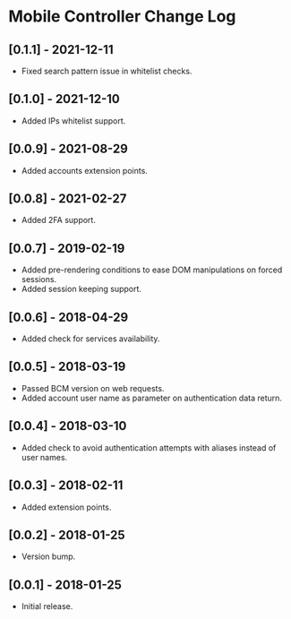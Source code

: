 
# Mobile Controller Change Log

## [0.1.1] - 2021-12-11

- Fixed search pattern issue in whitelist checks.

## [0.1.0] - 2021-12-10

- Added IPs whitelist support.

## [0.0.9] - 2021-08-29

- Added accounts extension points.

## [0.0.8] - 2021-02-27

- Added 2FA support.

## [0.0.7] - 2019-02-19

- Added pre-rendering conditions to ease DOM manipulations on forced sessions.
- Added session keeping support.

## [0.0.6] - 2018-04-29

- Added check for services availability.

## [0.0.5] - 2018-03-19

- Passed BCM version on web requests.
- Added account user name as parameter on authentication data return.

## [0.0.4] - 2018-03-10

- Added check to avoid authentication attempts with aliases instead of user names.

## [0.0.3] - 2018-02-11

- Added extension points.

## [0.0.2] - 2018-01-25

- Version bump.

## [0.0.1] - 2018-01-25

- Initial release.

